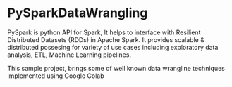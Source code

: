 # PySparkDataWrangling

PySpark is python API for Spark, It helps to interface with Resilient Distributed Datasets (RDDs) in Apache Spark. It provides scalable & distributed possesing for variety of use cases including exploratory data analysis, ETL, Machine Learning pipelines.

This sample project, brings some of well known data wrangline techniques implemented using Google Colab

